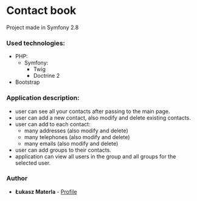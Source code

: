 # Contact book

Project made in Symfony 2.8

### Used technologies:

- PHP:
    - Symfony:
        - Twig
        - Doctrine 2
- Bootstrap

### Application description:

- user can see all your contacts after passing to the main page.
- user can add a new contact, also modify and delete existing contacts.
- user can add to each contact:
    - many addresses (also modify and delete)
    - many telephones (also modify and delete)
    - many emails (also modify and delete)
- user can add groups to their contacts.
- application can view all users in the group and all groups for the selected user.

### Author

* **Łukasz Materla** - [Profile](https://github.com/lukaszmaterla)
